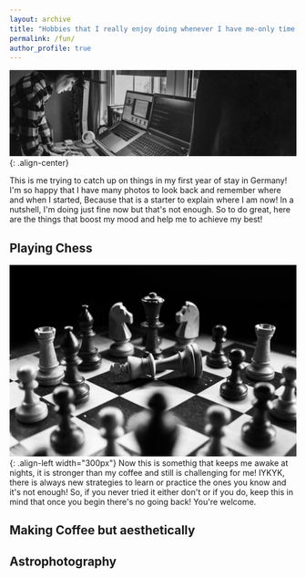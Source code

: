 ```yaml
---
layout: archive
title: "Hobbies that I really enjoy doing whenever I have me-only time!"
permalink: /fun/
author_profile: true
---
```

![Playing Chess](/images/1_meandsetup.jpg){: .align-center}

This is me trying to catch up on things in my first year of stay in Germany! I'm so happy that I have many photos to look
back and remember where and when I started, Because that is a starter to explain where I am now! In a nutshell, I'm doing 
just fine now but that's not enough. So to do great, here are the things that boost my mood and help me to achieve my best!

## Playing Chess
![Playing Chess](/images/2_chess.jpg){: .align-left width="300px"}
Now this is somethig that keeps me awake at nights, it is stronger than my coffee and still is challenging for me! IYKYK, there is 
always new strategies to learn or practice the ones you know and it's not enough! So, if you never tried it either don't or if you do, 
keep this in mind that once you begin there's no going back! You're welcome.



## Making Coffee but aesthetically 



## Astrophotography



